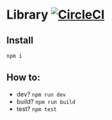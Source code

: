 # Library [![CircleCI](https://circleci.com/gh/n6g7/library/tree/master.svg?style=svg)](https://circleci.com/gh/n6g7/library/tree/master)

## Install

```sh
npm i
```

## How to:

 - dev? `npm run dev`
 - build? `npm run build`
 - test? `npm test`

